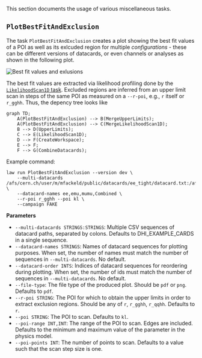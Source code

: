 This section documents the usage of various miscellaneous tasks.


## `PlotBestFitAndExclusion`

The task `PlotBestFitAndExclusion` creates a plot showing the best fit values of a POI as well as its exlcuded region for multiple *configurations* - these can be different versions of datacards, or even channels or analyses as shown in the following plot.

![Best fit values and exlusions](../images/bestfitexclusion__r_gghh__kl_n51_-25.0_25.0__root.png)

The best fit values are extracted via likelihood profiling done by the [`LikelihoodScan1D` task](likelihood1d.md). Excluded regions are inferred from an upper limit scan in steps of the same POI as measured on a `--r-poi`, e.g., `r` itself or `r_gghh`. Thus, the depency tree looks like

```mermaid
graph TD;
    A(PlotBestFitAndExclusion) --> B(MergeUpperLimits);
    A(PlotBestFitAndExclusion) --> C(MergeLikelihoodScan1D);
    B --> D(UpperLimits);
    C --> E(LikelihoodScan1D);
    D --> F(CreateWorkspace);
    E --> F;
    F --> G(CombineDatacards);
```

Example command:

```shell
law run PlotBestFitAndExclusion --version dev \
    --multi-datacards /afs/cern.ch/user/m/mfackeld/public/datacards/ee_tight/datacard.txt:/afs/cern.ch/user/m/mfackeld/public/datacards/emu_tight/datacard.txt:/afs/cern.ch/user/m/mfackeld/public/datacards/mumu_tight/datacard.txt:/afs/cern.ch/user/m/mfackeld/public/datacards/*/datacard.txt \
    --datacard-names ee,emu,mumu,Combined \
    --r-poi r_gghh --poi kl \
    --campaign FAKE
```

**Parameters**

- `--multi-datacards STRINGS:STRINGS`: Multiple CSV sequences of datacard paths, separated by colons. Defaults to DHI_EXAMPLE_CARDS in a single sequence.
- `--datacard-names STRINGS`: Names of datacard sequences for plotting purposes. When set, the number of names must match the number of sequences in `--multi-datacards`. No default.
- `--datacard-order INTS`: Indices of datacard sequences for reordering during plotting. When set, the number of ids must match the number of sequences in `--multi-datacards`. No default.
- `--file-type`: The file type of the produced plot. Should be `pdf` or `png`. Defaults to `pdf`.
- `--r-poi STRING`: The POI for which to obtain the upper limits in order to extract exclusion regions. Should be any of `r`, `r_gghh`, `r_qqhh`. Defaults to `r`.
- `--poi STRING`: The POI to scan. Defaults to `kl`.
- `--poi-range INT,INT`: The range of the POI to scan. Edges are included. Defaults to the minimum and maximum value of the parameter in the physics model.
- `--poi-points INT`: The number of points to scan. Defaults to a value such that the scan step size is one.
